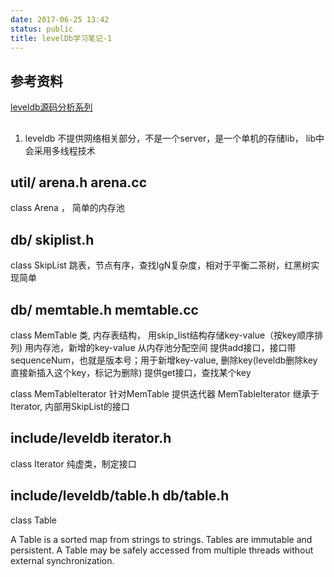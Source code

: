 ```yaml
---
date: 2017-06-25 13:42
status: public
title: levelDb学习笔记-1
---
```


## 参考资料
[leveldb源码分析系列](http://blog.csdn.net/sparkliang/article/category/1342001)

##
1. leveldb 不提供网络相关部分，不是一个server，是一个单机的存储lib， lib中会采用多线程技术

## util/ arena.h arena.cc
class Arena ， 简单的内存池

## db/  skiplist.h
class SkipList 跳表，节点有序，查找lgN复杂度，相对于平衡二茶树，红黑树实现简单


## db/  memtable.h memtable.cc 

class MemTable 类, 内存表结构，
   用skip_list结构存储key-value（按key顺序排列) 
   用内存池，新增的key-value 从内存池分配空间
   提供add接口，接口带sequenceNum，也就是版本号；用于新增key-value, 删除key(leveldb删除key 直接新插入这个key，标记为删除)
   提供get接口，查找某个key

class MemTableIterator 针对MemTable 提供迭代器
    MemTableIterator 继承于 Iterator, 内部用SkipList的接口

## include/leveldb  iterator.h 

class Iterator 纯虚类，制定接口

##  include/leveldb/table.h   db/table.h

class Table

A Table is a sorted map from strings to strings.  Tables are immutable and persistent.  A Table may be safely accessed from
multiple threads without external synchronization.          




